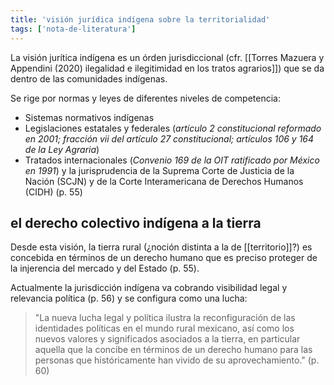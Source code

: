 ```yaml
---
title: 'visión jurídica indígena sobre la territorialidad'
tags: ['nota-de-literatura']
---
```

La visión jurítica indígena es un órden jurisdiccional (cfr. [[Torres Mazuera y Appendini (2020) ilegalidad e ilegitimidad en los tratos agrarios]]) que se da dentro de las comunidades indígenas.

Se rige por normas y leyes de diferentes niveles de competencia: 

- Sistemas normativos indígenas
- Legislaciones estatales y federales (*artículo 2 constitucional reformado en 2001; fracción vii del artículo 27 constitucional; artículos 106 y 164 de la Ley Agraria*)
- Tratados internacionales (*Convenio 169 de la OIT ratificado por México en 1991*) y la jurisprudencia de la Suprema Corte de Justicia de la Nación (SCJN) y de la Corte Interamericana de Derechos Humanos (CIDH) (p. 55)

## el derecho colectivo indígena a la tierra

Desde esta visión, la tierra rural (¿noción distinta a la de [[territorio]]?) es concebida en términos de un derecho humano que es preciso proteger de la injerencia del mercado y del Estado (p. 55).

Actualmente la jurisdicción indígena va cobrando visibilidad legal y relevancia política (p. 56) y se configura como una lucha:

>"La nueva lucha legal y política ilustra la reconfiguración de las identidades políticas en el mundo rural mexicano, así como los nuevos valores y significados asociados a la tierra, en particular aquella que la concibe en términos de un derecho humano para las personas que históricamente han vivido de su aprovechamiento." (p. 60)
